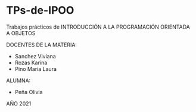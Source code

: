 # TPs-de-IPOO

Trabajos prácticos de 
INTRODUCCIÓN A LA PROGRAMACIÓN ORIENTADA A OBJETOS 

DOCENTES DE LA MATERIA:
* Sanchez Viviana
* Rozas Karina 
* Pino María Laura

ALUMNA:
* Peña Olivia


AÑO 2021

